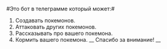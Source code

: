 #Это бот в телеграмме который может:#
1. Создавать покемонов.
2. Аттаковать других покемонов.
3. Рассказывать про вашего покемона.
4. Кормить вашего покемона.
__ Спасибо за внимание! __
